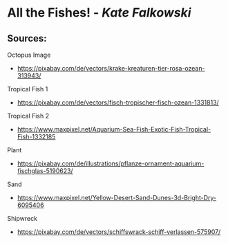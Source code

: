 # All the Fishes! - *Kate Falkowski*
## Sources:
Octopus Image
- https://pixabay.com/de/vectors/krake-kreaturen-tier-rosa-ozean-313943/

Tropical Fish 1
- https://pixabay.com/de/vectors/fisch-tropischer-fisch-ozean-1331813/ 

Tropical Fish 2
- https://www.maxpixel.net/Aquarium-Sea-Fish-Exotic-Fish-Tropical-Fish-1332185 

Plant
- https://pixabay.com/de/illustrations/pflanze-ornament-aquarium-fischglas-5190623/

Sand
- https://www.maxpixel.net/Yellow-Desert-Sand-Dunes-3d-Bright-Dry-6095406

Shipwreck
- https://pixabay.com/de/vectors/schiffswrack-schiff-verlassen-575907/